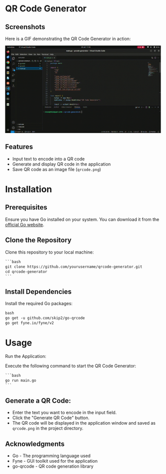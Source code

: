 # QR Code Generator

## Screenshots
Here is a GIF demonstrating the QR Code Generator in action:

![QR Code Generator Demo](output.gif)

## Features
 - Input text to encode into a QR code
 - Generate and display QR code in the application
 - Save QR code as an image file (`qrcode.png`)

# Installation
## Prerequisites
Ensure you have Go installed on your system. You can download it from the [official Go website](https://golang.org/dl/).

## Clone the Repository
Clone this repository to your local machine:

    ```bash
    git clone https://github.com/yourusername/qrcode-generator.git
    cd qrcode-generator
    ```

## Install Dependencies
Install the required Go packages:

    bash
    go get -u github.com/skip2/go-qrcode
    go get fyne.io/fyne/v2

# Usage
Run the Application:

Execute the following command to start the QR Code Generator:

    ```bash
    go run main.go
    ```

## Generate a QR Code:

 - Enter the text you want to encode in the input field.
 - Click the "Generate QR Code" button.
 - The QR code will be displayed in the application window and saved as `qrcode.png` in the project directory.

## Acknowledgments
 - Go - The programming language used
 - Fyne - GUI toolkit used for the application
 - go-qrcode - QR code generation library

